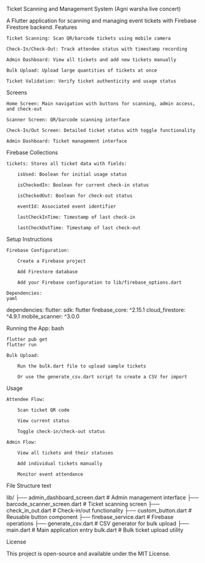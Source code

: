 Ticket Scanning and Management System (Agni warsha live concert)

A Flutter application for scanning and managing event tickets with Firebase Firestore backend.
Features

    Ticket Scanning: Scan QR/barcode tickets using mobile camera

    Check-In/Check-Out: Track attendee status with timestamp recording

    Admin Dashboard: View all tickets and add new tickets manually

    Bulk Upload: Upload large quantities of tickets at once

    Ticket Validation: Verify ticket authenticity and usage status

Screens

    Home Screen: Main navigation with buttons for scanning, admin access, and check-out

    Scanner Screen: QR/barcode scanning interface

    Check-In/Out Screen: Detailed ticket status with toggle functionality

    Admin Dashboard: Ticket management interface

Firebase Collections

    tickets: Stores all ticket data with fields:

        isUsed: Boolean for initial usage status

        isCheckedIn: Boolean for current check-in status

        isCheckedOut: Boolean for check-out status

        eventId: Associated event identifier

        lastCheckInTime: Timestamp of last check-in

        lastCheckOutTime: Timestamp of last check-out

Setup Instructions

    Firebase Configuration:

        Create a Firebase project

        Add Firestore database

        Add your Firebase configuration to lib/firebase_options.dart

    Dependencies:
    yaml

dependencies:
  flutter:
    sdk: flutter
  firebase_core: ^2.15.1
  cloud_firestore: ^4.9.1
  mobile_scanner: ^3.0.0

Running the App:
bash

    flutter pub get
    flutter run

    Bulk Upload:

        Run the bulk.dart file to upload sample tickets

        Or use the generate_csv.dart script to create a CSV for import

Usage

    Attendee Flow:

        Scan ticket QR code

        View current status

        Toggle check-in/check-out status

    Admin Flow:

        View all tickets and their statuses

        Add individual tickets manually

        Monitor event attendance

File Structure
text

lib/
├── admin_dashboard_screen.dart   # Admin management interface
├── barcode_scanner_screen.dart   # Ticket scanning screen
├── check_in_out.dart             # Check-in/out functionality
├── custom_button.dart            # Reusable button component
├── firebase_service.dart         # Firebase operations
├── generate_csv.dart             # CSV generator for bulk upload
├── main.dart                     # Main application entry
bulk.dart                         # Bulk ticket upload utility

License

This project is open-source and available under the MIT License.